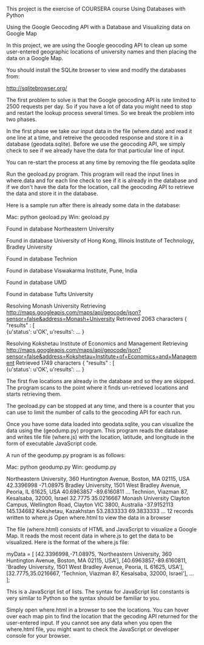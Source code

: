 This project is the exercise of COURSERA course Using Databases with Python

Using the Google Geocoding API with a Database and 
Visualizing data on Google Map

In this project, we are using the Google geocoding API
to clean up some user-entered geographic locations of 
university names and then placing the data on a Google
Map.

You should install the SQLite browser to view and modify 
the databases from:

http://sqlitebrowser.org/

The first problem to solve is that the Google geocoding
API is rate limited to 2500 requests per day.  So if you have
a lot of data you might need to stop and restart the lookup
process several times.  So we break the problem into two
phases.  

In the first phase we take our input data in the file
(where.data) and read it one line at a time, and retreive the
geocoded response and store it in a database (geodata.sqlite).
Before we use the geocoding API, we simply check to see if
we already have the data for that particular line of input.

You can re-start the process at any time by removing the file
geodata.sqlite

Run the geoload.py program.   This program will read the input
lines in where.data and for each line check to see if it is already
in the database and if we don't have the data for the location,
call the geocoding API to retrieve the data and store it in 
the database.

Here is a sample run after there is already some data in the 
database:

Mac: python geoload.py
Win: geoload.py

Found in database  Northeastern University

Found in database  University of Hong Kong, Illinois Institute of Technology, Bradley University

Found in database  Technion

Found in database  Viswakarma Institute, Pune, India

Found in database  UMD

Found in database  Tufts University

Resolving Monash University
Retrieving http://maps.googleapis.com/maps/api/geocode/json?sensor=false&address=Monash+University
Retrieved 2063 characters {    "results" : [  
{u'status': u'OK', u'results': ... }

Resolving Kokshetau Institute of Economics and Management
Retrieving http://maps.googleapis.com/maps/api/geocode/json?sensor=false&address=Kokshetau+Institute+of+Economics+and+Management
Retrieved 1749 characters {    "results" : [  
{u'status': u'OK', u'results': ... }

The first five locations are already in the database and so they 
are skipped.  The program scans to the point where it finds un-retrieved
locations and starts retrieving them.

The geoload.py can be stopped at any time, and there is a counter 
that you can use to limit the number of calls to the geocoding
API for each run.

Once you have some data loaded into geodata.sqlite, you can 
visualize the data using the (geodump.py) program.  This
program reads the database and writes tile file (where.js)
with the location, latitude, and longitude in the form of
executable JavaScript code.   

A run of the geodump.py program is as follows:

Mac: python geodump.py
Win: geodump.py

Northeastern University, 360 Huntington Avenue, Boston, MA 02115, USA 42.3396998 -71.08975
Bradley University, 1501 West Bradley Avenue, Peoria, IL 61625, USA 40.6963857 -89.6160811
...
Technion, Viazman 87, Kesalsaba, 32000, Israel 32.7775 35.0216667
Monash University Clayton Campus, Wellington Road, Clayton VIC 3800, Australia -37.9152113 145.134682
Kokshetau, Kazakhstan 53.2833333 69.3833333
...
12 records written to where.js
Open where.html to view the data in a browser

The file (where.html) consists of HTML and JavaScript to visualize 
a Google Map.  It reads the most recent data in where.js to get 
the data to be visualized.  Here is the format of the where.js file:

myData = [
[42.3396998,-71.08975, 'Northeastern University, 360 Huntington Avenue, Boston, MA 02115, USA'],
[40.6963857,-89.6160811, 'Bradley University, 1501 West Bradley Avenue, Peoria, IL 61625, USA'],
[32.7775,35.0216667, 'Technion, Viazman 87, Kesalsaba, 32000, Israel'],
   ...
];

This is a JavaScript list of lists.  The syntax for JavaScript 
list constants is very similar to Python so the syntax should 
be familiar to you.

Simply open where.html in a browser to see the locations.  You 
can hover over each map pin to find the location that the 
gecoding API returned for the user-entered input.  If you 
cannot see any data when you open the where.html file, you might 
want to check the JavaScript or developer console for your browser.

